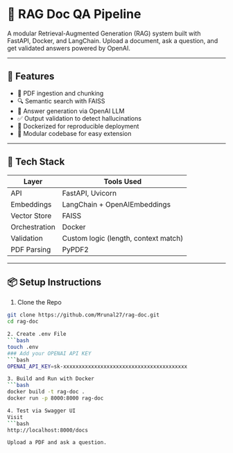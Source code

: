 # 🧠 RAG Doc QA Pipeline

A modular Retrieval-Augmented Generation (RAG) system built with FastAPI, Docker, and LangChain. Upload a document, ask a question, and get validated answers powered by OpenAI.

---

## 🚀 Features

- 📄 PDF ingestion and chunking
- 🔍 Semantic search with FAISS
- 🤖 Answer generation via OpenAI LLM
- ✅ Output validation to detect hallucinations
- 🐳 Dockerized for reproducible deployment
- 🔧 Modular codebase for easy extension

---

## 🧱 Tech Stack

| Layer            | Tools Used                          |
|------------------|-------------------------------------|
| API              | FastAPI, Uvicorn                    |
| Embeddings       | LangChain + OpenAIEmbeddings        |
| Vector Store     | FAISS                               |
| Orchestration    | Docker                              |
| Validation       | Custom logic (length, context match)|
| PDF Parsing      | PyPDF2                              |

---

## 📦 Setup Instructions

1. Clone the Repo
```bash
git clone https://github.com/Mrunal27/rag-doc.git
cd rag-doc

2. Create .env File
```bash
touch .env
### Add your OPENAI API KEY
```bash
OPENAI_API_KEY=sk-xxxxxxxxxxxxxxxxxxxxxxxxxxxxxxxxxxxxxxxx

3. Build and Run with Docker
```bash
docker build -t rag-doc .
docker run -p 8000:8000 rag-doc

4. Test via Swagger UI
Visit
```bash
http://localhost:8000/docs

Upload a PDF and ask a question.

